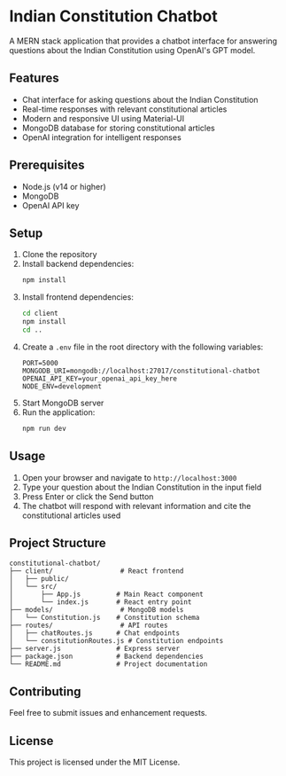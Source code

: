 # Indian Constitution Chatbot

A MERN stack application that provides a chatbot interface for answering questions about the Indian Constitution using OpenAI's GPT model.

## Features

- Chat interface for asking questions about the Indian Constitution
- Real-time responses with relevant constitutional articles
- Modern and responsive UI using Material-UI
- MongoDB database for storing constitutional articles
- OpenAI integration for intelligent responses

## Prerequisites

- Node.js (v14 or higher)
- MongoDB
- OpenAI API key

## Setup

1. Clone the repository
2. Install backend dependencies:
   ```bash
   npm install
   ```
3. Install frontend dependencies:
   ```bash
   cd client
   npm install
   cd ..
   ```
4. Create a `.env` file in the root directory with the following variables:
   ```
   PORT=5000
   MONGODB_URI=mongodb://localhost:27017/constitutional-chatbot
   OPENAI_API_KEY=your_openai_api_key_here
   NODE_ENV=development
   ```
5. Start MongoDB server
6. Run the application:
   ```bash
   npm run dev
   ```

## Usage

1. Open your browser and navigate to `http://localhost:3000`
2. Type your question about the Indian Constitution in the input field
3. Press Enter or click the Send button
4. The chatbot will respond with relevant information and cite the constitutional articles used

## Project Structure

```
constitutional-chatbot/
├── client/                 # React frontend
│   ├── public/
│   └── src/
│       ├── App.js         # Main React component
│       └── index.js       # React entry point
├── models/                 # MongoDB models
│   └── Constitution.js    # Constitution schema
├── routes/                 # API routes
│   ├── chatRoutes.js      # Chat endpoints
│   └── constitutionRoutes.js # Constitution endpoints
├── server.js              # Express server
├── package.json           # Backend dependencies
└── README.md              # Project documentation
```

## Contributing

Feel free to submit issues and enhancement requests.

## License

This project is licensed under the MIT License. 